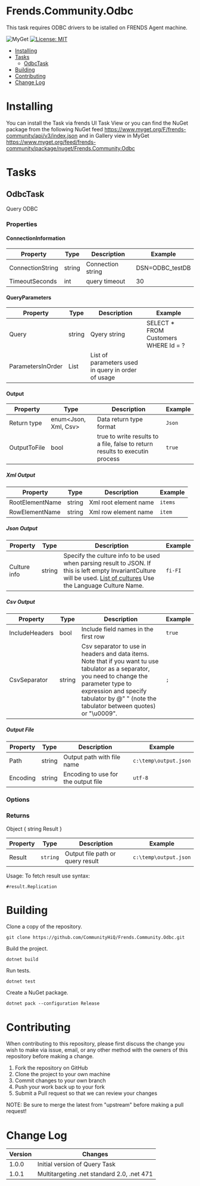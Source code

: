 # Frends.Community.Odbc

This task requires ODBC drivers to be istalled on FRENDS Agent machine. 

![MyGet](https://img.shields.io/myget/frends-community/v/Frends.Community.Odbc) [![License: MIT](https://img.shields.io/badge/License-MIT-yellow.svg)](https://opensource.org/licenses/MIT) 

- [Installing](#installing)
- [Tasks](#tasks)
     - [OdbcTask](#OdbcTask)
- [Building](#building)
- [Contributing](#contributing)
- [Change Log](#change-log)

# Installing

You can install the Task via frends UI Task View or you can find the NuGet package from the following NuGet feed
https://www.myget.org/F/frends-community/api/v3/index.json and in Gallery view in MyGet https://www.myget.org/feed/frends-community/package/nuget/Frends.Community.Odbc

# Tasks

## OdbcTask

Query ODBC

### Properties

#### ConnectionInformation

| Property        | Type                          | Description                  | Example                  |
|-----------------|-------------------------------|------------------------------|--------------------------|
| ConnectionString            | string			  | Connection string			 | DSN=ODBC_testDB       |
| TimeoutSeconds			  | int               | query timeout				 | 30 |

#### QueryParameters

| Property                | Type           | Description                                    | Example                  |
|-------------------------|----------------|------------------------------------------------|--------------------------|
| Query					  | string         | Qyery string			 | SELECT * FROM Customers WHERE Id = ? |
| ParametersInOrder		  | List<QueryParameter>      | List of parameters used in query in order of usage			 |  |

#### Output
| Property    | Type       | Description     | Example |
| ------------| -----------| --------------- | ------- |
| Return type | enum<Json, Xml, Csv> | Data return type format | `Json` |
| OutputToFile | bool | true to write results to a file, false to return results to executin process | `true` |

##### Xml Output
| Property    | Type       | Description     | Example |
| ------------| -----------| --------------- | ------- |
| RootElementName | string | Xml root element name | `items` |
| RowElementName |string | Xml row element name | `item` |

##### Json Output
| Property    | Type       | Description     | Example |
| ------------| -----------| --------------- | ------- |
| Culture info | string | Specify the culture info to be used when parsing result to JSON. If this is left empty InvariantCulture will be used. [List of cultures](https://msdn.microsoft.com/en-us/library/ee825488(v=cs.20).aspx) Use the Language Culture Name. | `fi-FI` |

##### Csv Output
| Property    | Type       | Description     | Example |
| ------------| -----------| --------------- | ------- |
| IncludeHeaders | bool | Include field names in the first row | `true` |
| CsvSeparator | string | Csv separator to use in headers and data items. Note that if you want tu use tabulator as a separator, you need to change the parameter type to expression and specify tabulator by @"	" (note the tabulator between quotes) or "\u0009".  | `;` |

##### Output File
| Property    | Type       | Description     | Example |
| ------------| -----------| --------------- | ------- |
| Path | string | Output path with file name | `c:\temp\output.json` |
| Encoding | string | Encoding to use for the output file | `utf-8` |

### Options


### Returns

Object { string Result }

| Property | Type | Description | Example |
| -------- | -------- | -------- | -------- |
| Result | `string` | Output file path or query result | `c:\temp\output.json` |

Usage:
To fetch result use syntax:

`#result.Replication`

# Building

Clone a copy of the repository.

`git clone https://github.com/CommunityHiQ/Frends.Community.Odbc.git`

Build the project.

`dotnet build`

Run tests.

`dotnet test`

Create a NuGet package.

`dotnet pack --configuration Release`

# Contributing
When contributing to this repository, please first discuss the change you wish to make via issue, email, or any other method with the owners of this repository before making a change.

1. Fork the repository on GitHub
2. Clone the project to your own machine
3. Commit changes to your own branch
4. Push your work back up to your fork
5. Submit a Pull request so that we can review your changes

NOTE: Be sure to merge the latest from "upstream" before making a pull request!

# Change Log

| Version | Changes |
| ----- | ----- |
| 1.0.0 | Initial version of Query Task |
| 1.0.1 | Multitargeting .net standard 2.0, .net 471 |
